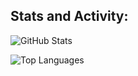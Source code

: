 ## Stats and Activity:

![GitHub Stats](https://github-readme-stats.vercel.app/api?username=RichardD242&show_icons=true&theme=github_dark&hide=issues)

![Top Languages](https://github-readme-stats.vercel.app/api/top-langs/?username=RichardD242&layout=compact&theme=github_dark)
